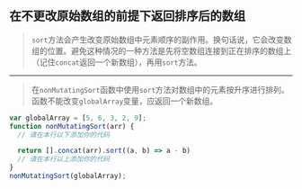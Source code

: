 ## 在不更改原始数组的前提下返回排序后的数组

> `sort`方法会产生改变原始数组中元素顺序的副作用。换句话说，它会改变数组的位置。避免这种情况的一种方法是先将空数组连接到正在排序的数组上（记住`concat`返回一个新数组），再用`sort`方法。

---

> 在`nonMutatingSort`函数中使用`sort`方法对数组中的元素按升序进行排列。函数不能改变`globalArray`变量，应返回一个新数组。

```js
var globalArray = [5, 6, 3, 2, 9];
function nonMutatingSort(arr) {
  // 请在本行以下添加你的代码

  return [].concat(arr).sort((a, b) => a - b)
  // 请在本行以上添加你的代码
}
nonMutatingSort(globalArray);
```


